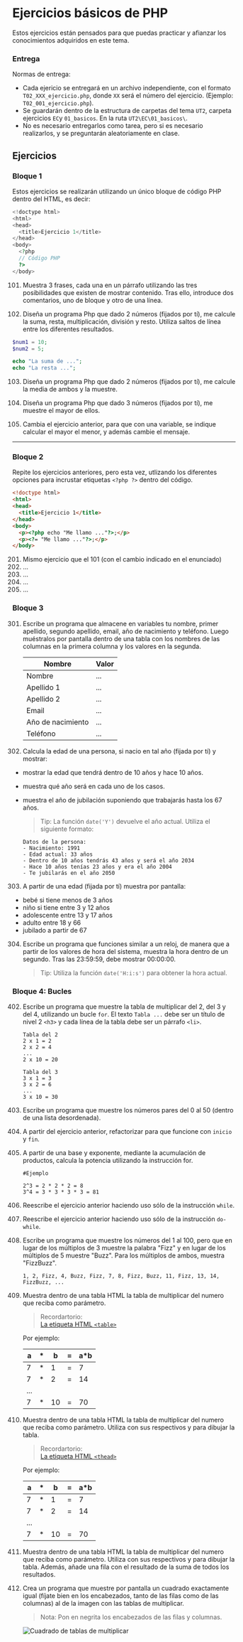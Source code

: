 # Ejercicios básicos de PHP

Estos ejercicios están pensados para que puedas practicar y afianzar los conocimientos adquiridos en este tema.

### Entrega

Normas de entrega:

- Cada ejericio se entregará en un archivo independiente, con el formato `T02_XXX_ejercicio.php`, donde `XX` será el número del ejercicio.  (Ejemplo: `T02_001_ejercicio.php`).
- Se guardarán dentro de la estructura de carpetas del tema `UT2`, carpeta ejercicios `EC`y `01_basicos`. En la ruta `UT2\EC\01_basicos\`.
- No es necesario entregarlos como tarea, pero si es necesario realizarlos, y se preguntarán aleatoriamente en clase.


## Ejercicios

### Bloque 1

Estos ejercicios se realizarán utilizando un único bloque de código PHP dentro del HTML, es decir:

```php	
<!doctype html>
<html>
<head>
  <title>Ejercicio 1</title>
</head>
<body>
  <?php
  // Código PHP
  ?>
</body>
```

101. Muestra 3 frases, cada una en un párrafo utilizando las tres posibilidades que existen de mostrar contenido. Tras ello, introduce dos comentarios, uno de bloque y otro de una línea.

102. Diseña un programa Php que dado 2 números (fijados por tí), me calcule la suma, resta, multiplicación, división y resto. Utiliza saltos de línea entre los diferentes resultados.

```php
$num1 = 10;
$num2 = 5;

echo "La suma de ...";
echo "La resta ...";

```

103. Diseña un programa Php que dado 2 números (fijados por tí), me calcule la media de ambos y la muestre.

104. Diseña un programa Php que dado 3 números (fijados por tí), me muestre el mayor de ellos.

105. Cambia el ejercicio anterior, para que con una variable, se indique calcular el mayor el menor, y además cambie el mensaje.

---

### Bloque 2

Repite los ejercicios anteriores, pero esta vez, utlizando los diferentes opciones para incrustar etiquetas `<?php ?>` dentro del código.

```html	
<!doctype html>
<html>
<head>
  <title>Ejercicio 1</title>
</head>
<body>
  <p><?php echo "Me llamo ..."?>;</p>
  <p><?= "Me llamo ..."?>;</p>
</body>
```

201. Mismo ejercicio que el 101 (con el cambio indicado en el enunciado) 
202. ...
203. ...
204. ...
205. ...
  

### Bloque 3

301. Escribe un programa que almacene en variables tu nombre, primer apellido, segundo apellido, email, año de nacimiento y teléfono. Luego muéstralos por pantalla dentro de una tabla con los nombres de las columnas en la primera columna y los valores en la segunda.

      | Nombre | Valor |
      |--------|-------|
      | Nombre | ...   |
      | Apellido 1 | ...   |
      | Apellido 2 | ...   |
      | Email | ...   |
      | Año de nacimiento | ...   |
      | Teléfono | ...   |


302. Calcula la edad de una persona, si nacio en tal año (fijada por tí) y mostrar:
   - mostrar la edad que tendrá dentro de 10 años y hace 10 años. 
   - muestra qué año será en cada uno de los casos. 
   - muestra el año de jubilación suponiendo que trabajarás hasta los 67 años.

      > Tip: La función `date('Y')` devuelve el año actual.
    Utiliza el siguiente formato:

      ```
      Datos de la persona:
      - Nacimiento: 1991
      - Edad actual: 33 años
      - Dentro de 10 años tendrás 43 años y será el año 2034
      - Hace 10 años tenías 23 años y era el año 2004
      - Te jubilarás en el año 2050
        ```

303. A partir de una edad (fijada por tí) muestra por pantalla:

   - bebé si tiene menos de 3 años
   - niño si tiene entre 3 y 12 años
   - adolescente entre 13 y 17 años
   - adulto entre 18 y 66
   - jubilado a partir de 67

304. Escribe un programa que funciones similar a un reloj, de manera que a partir de los valores de hora del sistema, muestra la hora dentro de un segundo. Tras las 23:59:59, debe mostrar 00:00:00.

      > Tip: Utiliza la función `date('H:i:s')` para obtener la hora actual.
    

### Bloque 4: Bucles


402.  Escribe un programa que muestre la tabla de multiplicar del 2, del 3 y del 4, utilizando un bucle `for`. El texto `Tabla ...` debe ser un título de nivel 2 `<h3>` y cada línea de la tabla debe ser un párrafo `<li>`.

      ```text
      Tabla del 2
      2 x 1 = 2
      2 x 2 = 4
      ...
      2 x 10 = 20

      Tabla del 3
      3 x 1 = 3
      3 x 2 = 6
      ...
      3 x 10 = 30
      ```


408. Escribe un programa que muestre los números pares del 0 al 50 (dentro de una lista desordenada).

409. A partir del ejercicio anterior, refactorizar para que funcione con `inicio` y `fin`.

410. A partir de una base y exponente, mediante la acumulación de productos, calcula la potencia utilizando la instrucción for.
  
      ```text
      #Ejemplo

      2^3 = 2 * 2 * 2 = 8
      3^4 = 3 * 3 * 3 * 3 = 81
      ```


411. Reescribe el ejercicio anterior haciendo uso sólo de la instrucción `while`.

412. Reescribe el ejercicio anterior haciendo uso sólo de la instrucción `do-while`.

413. Escribe un programa que muestre los números del 1 al 100, pero que en lugar de los múltiplos de 3 muestre la palabra "Fizz" y en lugar de los múltiplos de 5 muestre "Buzz". Para los múltiplos de ambos, muestra "FizzBuzz".

      ```
      1, 2, Fizz, 4, Buzz, Fizz, 7, 8, Fizz, Buzz, 11, Fizz, 13, 14, FizzBuzz, ...
      ```
414. Muestra dentro de una tabla HTML la tabla de multiplicar del numero que reciba como parámetro.
    
      > Recordartorio: <br>
      > [La etiqueta HTML `<table>`](https://lenguajehtml.com/html/tablas/etiqueta-html-table/)
    
      Por ejemplo:

      | a | * | b | = | a*b |
      |---|---|---|---|-----|
      | 7 | * | 1 | = | 7   |
      | 7 | * | 2 | = | 14  |
      | ... | | | | |
      | 7 | * | 10 | = | 70  |


414. Muestra dentro de una tabla HTML la tabla de multiplicar del numero que reciba como parámetro. Utiliza <thead> con sus respectivos <th> y <tbody> para dibujar la tabla.
    
      > Recordartorio: <br>
      > [La etiqueta HTML `<thead>`](https://lenguajehtml.com/html/tablas/organizacion-tablas/)
    
      Por ejemplo:

      | a | * | b | = | a*b |
      |---|---|---|---|-----|
      | 7 | * | 1 | = | 7   |
      | 7 | * | 2 | = | 14  |
      | ... | | | | |
      | 7 | * | 10 | = | 70  |


415. Muestra dentro de una tabla HTML la tabla de multiplicar del numero que reciba como parámetro. Utiliza <thead> con sus respectivos <th> y <tbody> para dibujar la tabla. Además, añade una fila con el resultado de la suma de todos los resultados.

416. Crea un programa que muestre por pantalla un cuadrado exactamente igual (fíjate bien en los encabezados, tanto de las filas como de las columnas) al de la imagen con las tablas de multiplicar.
     
      > Nota: Pon en negrita los encabezados de las filas y columnas.

      ![Cuadrado de tablas de multiplicar](https://jssdocente.github.io/dwes2425d/imagenes/02/02p228.png)

  